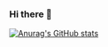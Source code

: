 ### Hi there 👋

[![Anurag's GitHub stats](https://github-readme-stats.vercel.app/api?username=roma219&hide=contribs&theme=gradient)](https://github.com/anuraghazra/github-readme-stats)

<!--
**roma219/roma219** is a ✨ _special_ ✨ repository because its `README.md` (this file) appears on your GitHub profile.

Here are some ideas to get you started:

- 🔭 I’m currently working on ...
- 🌱 I’m currently learning ...
- 👯 I’m looking to collaborate on ...
- 🤔 I’m looking for help with ...
- 💬 Ask me about ...
- 📫 How to reach me: ...
- 😄 Pronouns: ...
- ⚡ Fun fact: ...
-->
